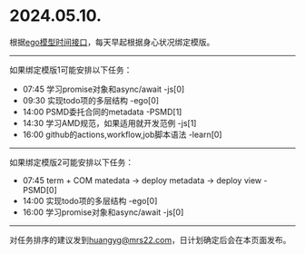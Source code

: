 # 2024.05.10.

根据[ego模型时间接口](https://gitee.com/hyg/blog/blob/master/timeflow.md)，每天早起根据身心状况绑定模版。

---
如果绑定模版1可能安排以下任务：

- 07:45	学习promise对象和async/await -js[0]
- 09:30	实现todo项的多层结构 -ego[0]
- 14:00	PSMD委托合同的metadata -PSMD[1]
- 14:30	学习AMD规范，如果适用就开发范例 -js[1]
- 16:00	github的actions,workflow,job脚本语法 -learn[0]

---
如果绑定模版2可能安排以下任务：

- 07:45	term + COM matedata -> deploy metadata -> deploy view -PSMD[0]
- 14:00	实现todo项的多层结构 -ego[0]
- 16:00	学习promise对象和async/await -js[0]

---
对任务排序的建议发到<huangyg@mrs22.com>，日计划确定后会在本页面发布。